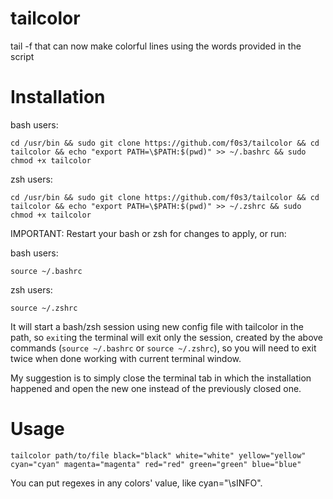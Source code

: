 # tailcolor

tail -f that can now make colorful lines using the words provided in the script

# Installation

bash users:

`cd /usr/bin && sudo git clone https://github.com/f0s3/tailcolor && cd tailcolor && echo "export PATH=\$PATH:$(pwd)" >> ~/.bashrc && sudo chmod +x tailcolor`

zsh users:

`cd /usr/bin && sudo git clone https://github.com/f0s3/tailcolor && cd tailcolor && echo "export PATH=\$PATH:$(pwd)" >> ~/.zshrc && sudo chmod +x tailcolor`

IMPORTANT: Restart your bash or zsh for changes to apply, or run:

bash users:

`source ~/.bashrc`

zsh users:

`source ~/.zshrc`

It will start a bash/zsh session using new config file with tailcolor in the path, so `exit`ing the terminal will exit only the session, created by the above commands (`source ~/.bashrc` or `source ~/.zshrc`), so you will need to exit twice when done working with current terminal window.

My suggestion is to simply close the terminal tab in which the installation happened and open the new one instead of the previously closed one.

# Usage

`tailcolor path/to/file black="black" white="white" yellow="yellow" cyan="cyan" magenta="magenta" red="red" green="green" blue="blue"`

You can put regexes in any colors' value, like cyan="\sINFO".
